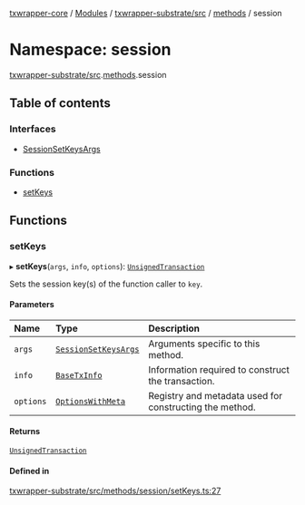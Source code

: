 [txwrapper-core](../README.md) / [Modules](../modules.md) / [txwrapper-substrate/src](txwrapper_substrate_src.md) / [methods](txwrapper_substrate_src.methods.md) / session

# Namespace: session

[txwrapper-substrate/src](txwrapper_substrate_src.md).[methods](txwrapper_substrate_src.methods.md).session

## Table of contents

### Interfaces

- [SessionSetKeysArgs](../interfaces/txwrapper_substrate_src.methods.session.SessionSetKeysArgs.md)

### Functions

- [setKeys](txwrapper_substrate_src.methods.session.md#setkeys)

## Functions

### setKeys

▸ **setKeys**(`args`, `info`, `options`): [`UnsignedTransaction`](../interfaces/txwrapper_core_src.UnsignedTransaction.md)

Sets the session key(s) of the function caller to `key`.

#### Parameters

| Name | Type | Description |
| :------ | :------ | :------ |
| `args` | [`SessionSetKeysArgs`](../interfaces/txwrapper_substrate_src.methods.session.SessionSetKeysArgs.md) | Arguments specific to this method. |
| `info` | [`BaseTxInfo`](../interfaces/txwrapper_core_src.BaseTxInfo.md) | Information required to construct the transaction. |
| `options` | [`OptionsWithMeta`](../interfaces/txwrapper_core_src.OptionsWithMeta.md) | Registry and metadata used for constructing the method. |

#### Returns

[`UnsignedTransaction`](../interfaces/txwrapper_core_src.UnsignedTransaction.md)

#### Defined in

[txwrapper-substrate/src/methods/session/setKeys.ts:27](https://github.com/paritytech/txwrapper-core/blob/54903b8/packages/txwrapper-substrate/src/methods/session/setKeys.ts#L27)
